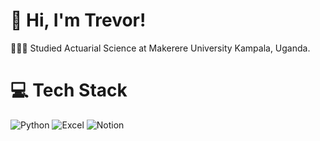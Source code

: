 # 👋 Hi, I'm Trevor!
<!-- //👩🏻‍💻 Actuarial Analyst sharing about my journey and learnings in Actuarial Science, Data Science and Insurance<br/> 
// 🌷 #learninginpublic in my [digital garden](https://magdelinehuang.com/)<br/>
// 💭 Currently working as an Actuarial Associate, Sanlam Life Uganda(https://www.sanlam.co.za/uganda/personal/Pages/life-insurance.aspx)!<br/>
-->
👩🏻‍🎓 Studied Actuarial Science at Makerere University Kampala, Uganda.<br/>


<!-- GitHub stats from https://github.com/anuraghazra/github-readme-stats 
![](https://github-readme-stats.vercel.app/api?username=xsol05&theme=radical&hide_border=false&include_all_commits=true&count_private=true)<br/>
-->


# 💻 Tech Stack
<!-- Badges from https://github.com/Ileriayo/markdown-badges -->
![Python](https://img.shields.io/badge/python-3670A0?style=for-the-badge&logo=python&logoColor=ffdd54)
![Excel](https://img.shields.io/badge/excel-%23E34F26.svg?style=for-the-badge&logo=html5&logoColor=white)
![Notion](https://img.shields.io/badge/Notion-%23000000.svg?style=for-the-badge&logo=notion&logoColor=white)


